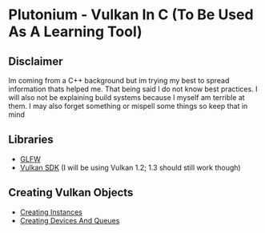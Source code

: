 # Plutonium - Vulkan In C (To Be Used As A Learning Tool)

## Disclaimer
Im coming from a C++ background but im trying my best to spread information thats helped me. That being said I do not know best practices.
I will also not be explaining build systems because I myself am terrible at them.
I may also forget something or mispell some things so keep that in mind

## Libraries
- [GLFW](https://www.glfw.org/)
- [Vulkan SDK](https://vulkan.lunarg.com/) (I will be using Vulkan 1.2; 1.3 should still work though)
 

## Creating Vulkan Objects
- [Creating Instances](https://github.com/Bryson-C/Plutonium/blob/main/Instance.md)
- [Creating Devices And Queues](https://github.com/Bryson-C/Plutonium/blob/main/Devices.md)

